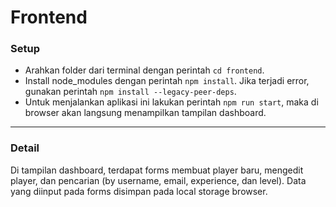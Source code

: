 # Frontend

### Setup

* Arahkan folder dari terminal dengan perintah `cd frontend`.
* Install node_modules dengan perintah `npm install`. Jika terjadi error, gunakan perintah `npm install --legacy-peer-deps`.
* Untuk menjalankan aplikasi ini lakukan perintah `npm run start`, maka di browser akan langsung menampilkan tampilan dashboard.

---

### Detail
Di tampilan dashboard, terdapat forms membuat player baru, mengedit player, dan pencarian (by username, email, experience, dan level). Data yang diinput pada forms disimpan pada local storage browser.
